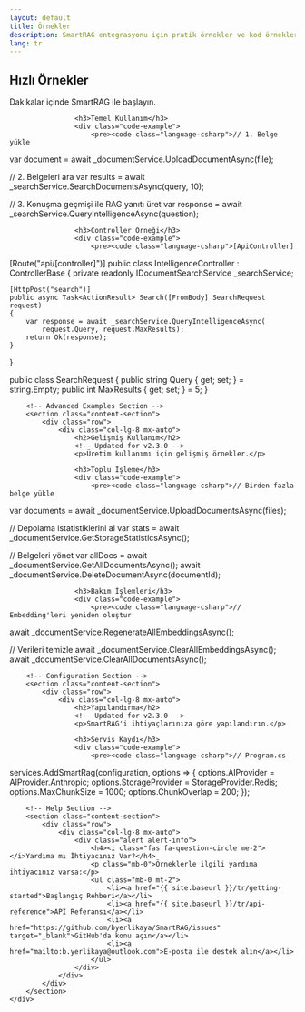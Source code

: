 ```yaml
---
layout: default
title: Örnekler
description: SmartRAG entegrasyonu için pratik örnekler ve kod örnekleri
lang: tr
---
```


<div class="page-content">
    <div class="container">
        <!-- Basic Examples Section -->
        <section class="content-section">
            <div class="row">
                <div class="col-lg-8 mx-auto">
                    <h2>Hızlı Örnekler</h2>
                    <!-- Updated for v2.3.0 -->
                    <p>Dakikalar içinde SmartRAG ile başlayın.</p>
                    
                    <h3>Temel Kullanım</h3>
                    <div class="code-example">
                        <pre><code class="language-csharp">// 1. Belge yükle
var document = await _documentService.UploadDocumentAsync(file);

// 2. Belgeleri ara
var results = await _searchService.SearchDocumentsAsync(query, 10);

// 3. Konuşma geçmişi ile RAG yanıtı üret
var response = await _searchService.QueryIntelligenceAsync(question);</code></pre>
                    </div>

                    <h3>Controller Örneği</h3>
                    <div class="code-example">
                        <pre><code class="language-csharp">[ApiController]
[Route("api/[controller]")]
public class IntelligenceController : ControllerBase
{
    private readonly IDocumentSearchService _searchService;
    
    [HttpPost("search")]
    public async Task<ActionResult> Search([FromBody] SearchRequest request)
    {
        var response = await _searchService.QueryIntelligenceAsync(
            request.Query, request.MaxResults);
        return Ok(response);
    }
}

public class SearchRequest
{
    public string Query { get; set; } = string.Empty;
    public int MaxResults { get; set; } = 5;
}</code></pre>
                    </div>
                </div>
            </div>
        </section>

        <!-- Advanced Examples Section -->
        <section class="content-section">
            <div class="row">
                <div class="col-lg-8 mx-auto">
                    <h2>Gelişmiş Kullanım</h2>
                    <!-- Updated for v2.3.0 -->
                    <p>Üretim kullanımı için gelişmiş örnekler.</p>
                    
                    <h3>Toplu İşleme</h3>
                    <div class="code-example">
                        <pre><code class="language-csharp">// Birden fazla belge yükle
var documents = await _documentService.UploadDocumentsAsync(files);

// Depolama istatistiklerini al
var stats = await _documentService.GetStorageStatisticsAsync();

// Belgeleri yönet
var allDocs = await _documentService.GetAllDocumentsAsync();
await _documentService.DeleteDocumentAsync(documentId);</code></pre>
                    </div>

                    <h3>Bakım İşlemleri</h3>
                    <div class="code-example">
                        <pre><code class="language-csharp">// Embedding'leri yeniden oluştur
await _documentService.RegenerateAllEmbeddingsAsync();

// Verileri temizle
await _documentService.ClearAllEmbeddingsAsync();
await _documentService.ClearAllDocumentsAsync();</code></pre>
                    </div>
                </div>
            </div>
        </section>

        <!-- Configuration Section -->
        <section class="content-section">
            <div class="row">
                <div class="col-lg-8 mx-auto">
                    <h2>Yapılandırma</h2>
                    <!-- Updated for v2.3.0 -->
                    <p>SmartRAG'i ihtiyaçlarınıza göre yapılandırın.</p>
                    
                    <h3>Servis Kaydı</h3>
                    <div class="code-example">
                        <pre><code class="language-csharp">// Program.cs
services.AddSmartRag(configuration, options =>
{
    options.AIProvider = AIProvider.Anthropic;
    options.StorageProvider = StorageProvider.Redis;
    options.MaxChunkSize = 1000;
    options.ChunkOverlap = 200;
});</code></pre>
                    </div>
                </div>
            </div>
        </section>

        <!-- Help Section -->
        <section class="content-section">
            <div class="row">
                <div class="col-lg-8 mx-auto">
                    <div class="alert alert-info">
                        <h4><i class="fas fa-question-circle me-2"></i>Yardıma mı İhtiyacınız Var?</h4>
                        <p class="mb-0">Örneklerle ilgili yardıma ihtiyacınız varsa:</p>
                        <ul class="mb-0 mt-2">
                            <li><a href="{{ site.baseurl }}/tr/getting-started">Başlangıç Rehberi</a></li>
                            <li><a href="{{ site.baseurl }}/tr/api-reference">API Referansı</a></li>
                            <li><a href="https://github.com/byerlikaya/SmartRAG/issues" target="_blank">GitHub'da konu açın</a></li>
                            <li><a href="mailto:b.yerlikaya@outlook.com">E-posta ile destek alın</a></li>
                        </ul>
                    </div>
                </div>
            </div>
        </section>
    </div>
</div>
